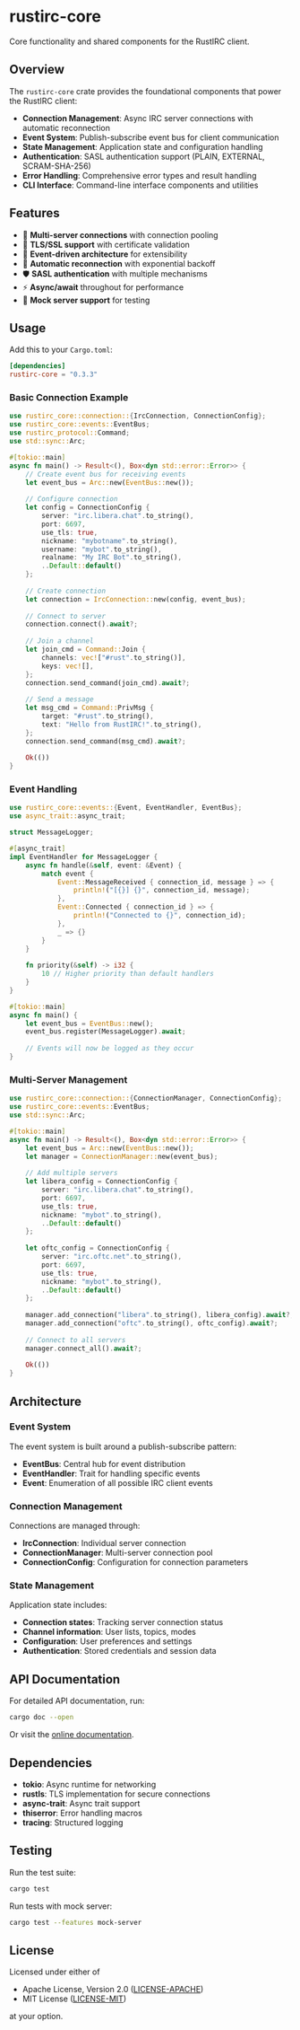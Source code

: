 # rustirc-core

Core functionality and shared components for the RustIRC client.

## Overview

The `rustirc-core` crate provides the foundational components that power the RustIRC client:

- **Connection Management**: Async IRC server connections with automatic reconnection
- **Event System**: Publish-subscribe event bus for client communication
- **State Management**: Application state and configuration handling
- **Authentication**: SASL authentication support (PLAIN, EXTERNAL, SCRAM-SHA-256)
- **Error Handling**: Comprehensive error types and result handling
- **CLI Interface**: Command-line interface components and utilities

## Features

- 🔌 **Multi-server connections** with connection pooling
- 🔐 **TLS/SSL support** with certificate validation
- 📡 **Event-driven architecture** for extensibility
- 🔄 **Automatic reconnection** with exponential backoff
- 🛡️ **SASL authentication** with multiple mechanisms
- ⚡ **Async/await** throughout for performance
- 🧪 **Mock server support** for testing

## Usage

Add this to your `Cargo.toml`:

```toml
[dependencies]
rustirc-core = "0.3.3"
```

### Basic Connection Example

```rust
use rustirc_core::connection::{IrcConnection, ConnectionConfig};
use rustirc_core::events::EventBus;
use rustirc_protocol::Command;
use std::sync::Arc;

#[tokio::main]
async fn main() -> Result<(), Box<dyn std::error::Error>> {
    // Create event bus for receiving events
    let event_bus = Arc::new(EventBus::new());
    
    // Configure connection
    let config = ConnectionConfig {
        server: "irc.libera.chat".to_string(),
        port: 6697,
        use_tls: true,
        nickname: "mybotname".to_string(),
        username: "mybot".to_string(),
        realname: "My IRC Bot".to_string(),
        ..Default::default()
    };
    
    // Create connection
    let connection = IrcConnection::new(config, event_bus);
    
    // Connect to server
    connection.connect().await?;
    
    // Join a channel
    let join_cmd = Command::Join {
        channels: vec!["#rust".to_string()],
        keys: vec![],
    };
    connection.send_command(join_cmd).await?;
    
    // Send a message
    let msg_cmd = Command::PrivMsg {
        target: "#rust".to_string(),
        text: "Hello from RustIRC!".to_string(),
    };
    connection.send_command(msg_cmd).await?;
    
    Ok(())
}
```

### Event Handling

```rust
use rustirc_core::events::{Event, EventHandler, EventBus};
use async_trait::async_trait;

struct MessageLogger;

#[async_trait]
impl EventHandler for MessageLogger {
    async fn handle(&self, event: &Event) {
        match event {
            Event::MessageReceived { connection_id, message } => {
                println!("[{}] {}", connection_id, message);
            },
            Event::Connected { connection_id } => {
                println!("Connected to {}", connection_id);
            },
            _ => {}
        }
    }
    
    fn priority(&self) -> i32 {
        10 // Higher priority than default handlers
    }
}

#[tokio::main]
async fn main() {
    let event_bus = EventBus::new();
    event_bus.register(MessageLogger).await;
    
    // Events will now be logged as they occur
}
```

### Multi-Server Management

```rust
use rustirc_core::connection::{ConnectionManager, ConnectionConfig};
use rustirc_core::events::EventBus;
use std::sync::Arc;

#[tokio::main]
async fn main() -> Result<(), Box<dyn std::error::Error>> {
    let event_bus = Arc::new(EventBus::new());
    let manager = ConnectionManager::new(event_bus);
    
    // Add multiple servers
    let libera_config = ConnectionConfig {
        server: "irc.libera.chat".to_string(),
        port: 6697,
        use_tls: true,
        nickname: "mybot".to_string(),
        ..Default::default()
    };
    
    let oftc_config = ConnectionConfig {
        server: "irc.oftc.net".to_string(),
        port: 6697,
        use_tls: true,
        nickname: "mybot".to_string(),
        ..Default::default()
    };
    
    manager.add_connection("libera".to_string(), libera_config).await?;
    manager.add_connection("oftc".to_string(), oftc_config).await?;
    
    // Connect to all servers
    manager.connect_all().await?;
    
    Ok(())
}
```

## Architecture

### Event System

The event system is built around a publish-subscribe pattern:

- **EventBus**: Central hub for event distribution
- **EventHandler**: Trait for handling specific events
- **Event**: Enumeration of all possible IRC client events

### Connection Management

Connections are managed through:

- **IrcConnection**: Individual server connection
- **ConnectionManager**: Multi-server connection pool
- **ConnectionConfig**: Configuration for connection parameters

### State Management

Application state includes:

- **Connection states**: Tracking server connection status
- **Channel information**: User lists, topics, modes
- **Configuration**: User preferences and settings
- **Authentication**: Stored credentials and session data

## API Documentation

For detailed API documentation, run:

```bash
cargo doc --open
```

Or visit the [online documentation](https://docs.rs/rustirc-core).

## Dependencies

- **tokio**: Async runtime for networking
- **rustls**: TLS implementation for secure connections
- **async-trait**: Async trait support
- **thiserror**: Error handling macros
- **tracing**: Structured logging

## Testing

Run the test suite:

```bash
cargo test
```

Run tests with mock server:

```bash
cargo test --features mock-server
```

## License

Licensed under either of

- Apache License, Version 2.0 ([LICENSE-APACHE](../../LICENSE-APACHE))
- MIT License ([LICENSE-MIT](../../LICENSE-MIT))

at your option.